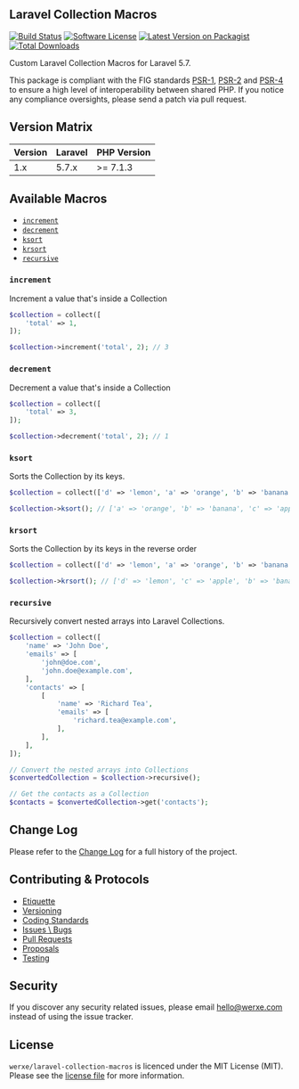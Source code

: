 ## Laravel Collection Macros

[![Build Status][icon-travis]][link-travis]
[![Software License][icon-license]][link-license]
[![Latest Version on Packagist][icon-version]][link-packagist]
[![Total Downloads][icon-downloads]][link-packagist]

Custom Laravel Collection Macros for Laravel 5.7.

This package is compliant with the FIG standards [PSR-1][link-psr-1], [PSR-2][link-psr-2] and [PSR-4][link-psr-4] to ensure a high level of interoperability between shared PHP. If you notice any compliance oversights, please send a patch via pull request.

## Version Matrix

Version | Laravel | PHP Version
------- | ------- | ------------
1.x     | 5.7.x   | >= 7.1.3

## Available Macros

- [`increment`](#increment)
- [`decrement`](#decrement)
- [`ksort`](#ksort)
- [`krsort`](#krsort)
- [`recursive`](#recursive)

### `increment`

Increment a value that's inside a Collection

```php
$collection = collect([
    'total' => 1,
]);

$collection->increment('total', 2); // 3
```

### `decrement`

Decrement a value that's inside a Collection

```php
$collection = collect([
    'total' => 3,
]);

$collection->decrement('total', 2); // 1
```

### `ksort`

Sorts the Collection by its keys.

```php
$collection = collect(['d' => 'lemon', 'a' => 'orange', 'b' => 'banana', 'c' => 'apple']);

$collection->ksort(); // ['a' => 'orange', 'b' => 'banana', 'c' => 'apple', 'd' => 'lemon']
```

### `krsort`

Sorts the Collection by its keys in the reverse order

```php
$collection = collect(['d' => 'lemon', 'a' => 'orange', 'b' => 'banana', 'c' => 'apple']);

$collection->krsort(); // ['d' => 'lemon', 'c' => 'apple', 'b' => 'banana', 'a' => 'orange']
```

### `recursive`

Recursively convert nested arrays into Laravel Collections.

```php
$collection = collect([
    'name' => 'John Doe',
    'emails' => [
        'john@doe.com',
        'john.doe@example.com',
    ],
    'contacts' => [
        [
            'name' => 'Richard Tea',
            'emails' => [
                'richard.tea@example.com',
            ],
        ],
    ],
]);

// Convert the nested arrays into Collections
$convertedCollection = $collection->recursive();

// Get the contacts as a Collection
$contacts = $convertedCollection->get('contacts');
```

## Change Log

Please refer to the [Change Log](CHANGELOG.md) for a full history of the project.

## Contributing & Protocols

- [Etiquette](/.github/CONTRIBUTING.md#etiquette)
- [Versioning](/.github/CONTRIBUTING.md#versioning)
- [Coding Standards](/.github/CONTRIBUTING.md#coding-standards)
- [Issues \ Bugs](/.github/CONTRIBUTING.md#issues--bugs)
- [Pull Requests](/.github/CONTRIBUTING.md#pull-requests)
- [Proposals](/.github/CONTRIBUTING.md#proposals)
- [Testing](/.github/CONTRIBUTING.md#running-tests)

## Security

If you discover any security related issues, please email hello@werxe.com instead of using the issue tracker.

## License

`werxe/laravel-collection-macros` is licenced under the MIT License (MIT). Please see the [license file](LICENSE) for more information.

[link-psr-1]:     http://www.php-fig.org/psr/psr-1/
[link-psr-2]:     http://www.php-fig.org/psr/psr-2/
[link-psr-4]:     http://www.php-fig.org/psr/psr-4/
[link-travis]:    https://travis-ci.org/werxe/laravel-collection-macros
[link-license]:   https://opensource.org/licenses/MIT
[link-packagist]: https://packagist.org/packages/werxe/laravel-collection-macros

[icon-travis]:    https://img.shields.io/travis/werxe/laravel-collection-macros.svg?style=flat-square&label=Travis%20CI
[icon-license]:   https://img.shields.io/packagist/l/werxe/laravel-collection-macros.svg?style=flat-square&label=License
[icon-version]:   https://img.shields.io/packagist/v/werxe/laravel-collection-macros.svg?style=flat-square&label=Version
[icon-downloads]: https://img.shields.io/packagist/dt/werxe/laravel-collection-macros.svg?style=flat-square&label=Downloads
